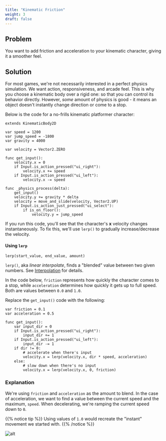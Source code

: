 ```yaml
---
title: "Kinematic Friction"
weight: 3
draft: false
---
```


## Problem

You want to add friction and acceleration to your kinematic character, giving it a smoother feel.

## Solution

For most games, we're not necessarily interested in a perfect physics simulation. We want action, responsiveness, and arcade feel. This is why you choose a kinematic body over a rigid one: so that you can control its behavior directly. However, *some* amount of physics is good - it means an object doesn't instantly change direction or come to a stop.

Below is the code for a no-frills kinematic platformer character:

```gdscript
extends KinematicBody2D

var speed = 1200
var jump_speed = -1800
var gravity = 4000

var velocity = Vector2.ZERO

func get_input():
    velocity.x = 0
    if Input.is_action_pressed("ui_right"):
        velocity.x += speed
    if Input.is_action_pressed("ui_left"):
        velocity.x -= speed

func _physics_process(delta):
    get_input()
    velocity.y += gravity * delta
    velocity = move_and_slide(velocity, Vector2.UP)
    if Input.is_action_just_pressed("ui_select"):
        if is_on_floor():
            velocity.y = jump_speed
```

If you run this code, you'll see that the character's **x** velocity changes instantaneously. To fix this, we'll use `lerp()` to gradually increase/decrease the velocity.

#### Using `lerp`

```gdscript
lerp(start_value, end_value, amount)
```

`lerp()`, aka _linear interpolate_, finds a "blended" value between two given numbers.  See [Interpolation](/godot_recipes/math/interpolation/) for details.

In the code below, `friction`  represents how quickly the character comes to a stop, while `acceleration` determines how quickly it gets up to full speed. Both are values between `0.0` and `1.0`.

Replace the `get_input()` code with the following:

```gdscript
var friction = 0.1
var acceleration = 0.5

func get_input():
    var input_dir = 0
    if Input.is_action_pressed("ui_right"):
        input_dir += 1
    if Input.is_action_pressed("ui_left"):
        input_dir -= 1
    if dir != 0:
        # accelerate when there's input
        velocity.x = lerp(velocity.x, dir * speed, acceleration)
    else:
        # slow down when there's no input
        velocity.x = lerp(velocity.x, 0, friction)
```

### Explanation

We're using `friction` and `acceleration` as the amount to blend. In the case of acceleration, we want to find a value between the current speed and the maximum, `speed`. When decelerating, we're ramping the current speed down to `0`.

{{% notice tip %}}
Using values of `1.0` would recreate the "instant" movement we started with.
{{% /notice %}}


![alt](/godot_recipes/img/friction_platformer.gif)